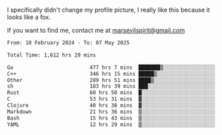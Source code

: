 I specifically didn't change my profile picture, I really like this because it looks like a fox.

If you want to find me, contact me at marsevilspirit@gmail.com

<!--START_SECTION:waka-->

```txt
From: 18 February 2024 - To: 07 May 2025

Total Time: 1,612 hrs 29 mins

Go                         477 hrs 7 mins  ███████▒░░░░░░░░░░░░░░░░░   29.59 %
C++                        346 hrs 15 mins █████▒░░░░░░░░░░░░░░░░░░░   21.47 %
Other                      289 hrs 51 mins ████▒░░░░░░░░░░░░░░░░░░░░   17.98 %
sh                         183 hrs 39 mins ███░░░░░░░░░░░░░░░░░░░░░░   11.39 %
Rust                       60 hrs 50 mins  █░░░░░░░░░░░░░░░░░░░░░░░░   03.77 %
C                          53 hrs 31 mins  ▓░░░░░░░░░░░░░░░░░░░░░░░░   03.32 %
Clojure                    40 hrs 38 mins  ▓░░░░░░░░░░░░░░░░░░░░░░░░   02.52 %
Markdown                   21 hrs 36 mins  ▒░░░░░░░░░░░░░░░░░░░░░░░░   01.34 %
Bash                       15 hrs 43 mins  ▒░░░░░░░░░░░░░░░░░░░░░░░░   00.98 %
YAML                       12 hrs 29 mins  ▒░░░░░░░░░░░░░░░░░░░░░░░░   00.77 %
```

<!--END_SECTION:waka-->
